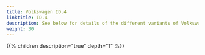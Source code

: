 ```yaml
---
title: Volkswagen ID.4
linktitle: ID.4
description: See below for details of the different variants of Volkswagen ID.4
weight: 30
---
```

{{% children description="true" depth="1" %}}
